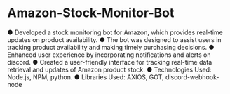 # Amazon-Stock-Monitor-Bot
● Developed a stock monitoring bot for Amazon, which provides real-time updates on product availability. 
● The bot was designed to assist users in tracking product availability and making timely purchasing decisions.
● Enhanced user experience by incorporating notifications and alerts on discord.
● Created a user-friendly interface for tracking real-time data retrieval and updates of Amazon product stock.
● Technologies Used: Node.js, NPM, python. 
● Libraries Used: AXIOS, GOT, discord-webhook-node
